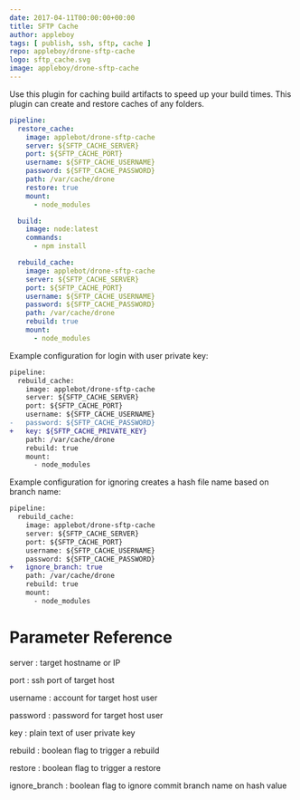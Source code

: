 ```yaml
---
date: 2017-04-11T00:00:00+00:00
title: SFTP Cache
author: appleboy
tags: [ publish, ssh, sftp, cache ]
repo: appleboy/drone-sftp-cache
logo: sftp_cache.svg
image: appleboy/drone-sftp-cache
---
```


Use this plugin for caching build artifacts to speed up your build times. This plugin can create and restore caches of any folders.

```yaml
pipeline:
  restore_cache:
    image: applebot/drone-sftp-cache
    server: ${SFTP_CACHE_SERVER}
    port: ${SFTP_CACHE_PORT}
    username: ${SFTP_CACHE_USERNAME}
    password: ${SFTP_CACHE_PASSWORD}
    path: /var/cache/drone
    restore: true
    mount:
      - node_modules

  build:
    image: node:latest
    commands:
      - npm install

  rebuild_cache:
    image: applebot/drone-sftp-cache
    server: ${SFTP_CACHE_SERVER}
    port: ${SFTP_CACHE_PORT}
    username: ${SFTP_CACHE_USERNAME}
    password: ${SFTP_CACHE_PASSWORD}
    path: /var/cache/drone
    rebuild: true
    mount:
      - node_modules
```

Example configuration for login with user private key:

```diff
pipeline:
  rebuild_cache:
    image: applebot/drone-sftp-cache
    server: ${SFTP_CACHE_SERVER}
    port: ${SFTP_CACHE_PORT}
    username: ${SFTP_CACHE_USERNAME}
-   password: ${SFTP_CACHE_PASSWORD}
+   key: ${SFTP_CACHE_PRIVATE_KEY}
    path: /var/cache/drone
    rebuild: true
    mount:
      - node_modules
```

Example configuration for ignoring creates a hash file name based on branch name:

```diff
pipeline:
  rebuild_cache:
    image: applebot/drone-sftp-cache
    server: ${SFTP_CACHE_SERVER}
    port: ${SFTP_CACHE_PORT}
    username: ${SFTP_CACHE_USERNAME}
    password: ${SFTP_CACHE_PASSWORD}
+   ignore_branch: true
    path: /var/cache/drone
    rebuild: true
    mount:
      - node_modules
```

# Parameter Reference

server
: target hostname or IP

port
: ssh port of target host

username
: account for target host user

password
: password for target host user

key
: plain text of user private key

rebuild
: boolean flag to trigger a rebuild

restore
: boolean flag to trigger a restore

ignore_branch
: boolean flag to ignore commit branch name on hash value
